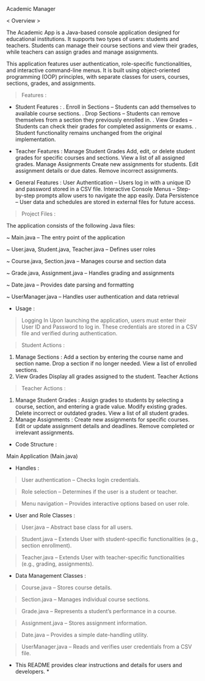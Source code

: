 Academic Manager

< Overview >

The Academic App is a Java-based console application designed for educational institutions. 
It supports two types of users: students and teachers. 
Students can manage their course sections and view their grades, while teachers can assign grades and manage assignments.

This application features user authentication, role-specific functionalities, and interactive command-line menus. 
It is built using object-oriented programming (OOP) principles, with separate classes for users, courses, sections, grades, and assignments.

> Features :
  
- Student Features :
 . Enroll in Sections – Students can add themselves to available course sections.
 . Drop Sections – Students can remove themselves from a section they previously enrolled in.
 . View Grades – Students can check their grades for completed assignments or exams.
 . Student functionality remains unchanged from the original implementation.

- Teacher Features :
  Manage Student Grades
  Add, edit, or delete student grades for specific courses and sections.
  View a list of all assigned grades.
  Manage Assignments
  Create new assignments for students.
  Edit assignment details or due dates.
  Remove incorrect assignments.

- General Features :
  User Authentication – Users log in with a unique ID and password stored in a CSV file.
  Interactive Console Menus – Step-by-step prompts allow users to navigate the app easily.
  Data Persistence – User data and schedules are stored in external files for future access.

> Project Files :
  
The application consists of the following Java files:

~ Main.java – The entry point of the application

~ User.java, Student.java, Teacher.java – Defines user roles

~ Course.java, Section.java – Manages course and section data

~ Grade.java, Assignment.java – Handles grading and assignments

~ Date.java – Provides date parsing and formatting

~ UserManager.java – Handles user authentication and data retrieval

- Usage :

> Logging In
> Upon launching the application, users must enter their User ID and Password to log in.
  These credentials are stored in a CSV file and verified during authentication.

> Student Actions :
  1. Manage Sections :
     Add a section by entering the course name and section name.
     Drop a section if no longer needed.
     View a list of enrolled sections.
  2. View Grades
     Display all grades assigned to the student.
     Teacher Actions
> Teacher Actions :
  1. Manage Student Grades :
     Assign grades to students by selecting a course, section, and entering a grade value.
     Modify existing grades.
     Delete incorrect or outdated grades.
     View a list of all student grades.
  2. Manage Assignments :
     Create new assignments for specific courses.
     Edit or update assignment details and deadlines.
     Remove completed or irrelevant assignments.

- Code Structure :

Main Application (Main.java)

- Handles :

> User authentication – Checks login credentials.

> Role selection – Determines if the user is a student or teacher.

> Menu navigation – Provides interactive options based on user role.


- User and Role Classes :

> User.java – Abstract base class for all users.

> Student.java – Extends User with student-specific functionalities (e.g., section enrollment).

> Teacher.java – Extends User with teacher-specific functionalities (e.g., grading, assignments).


- Data Management Classes :

> Course.java – Stores course details.

> Section.java – Manages individual course sections.

> Grade.java – Represents a student’s performance in a course.

> Assignment.java – Stores assignment information.

> Date.java – Provides a simple date-handling utility.

> UserManager.java – Reads and verifies user credentials from a CSV file.


* This README provides clear instructions and details for users and developers. *

